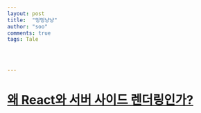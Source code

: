 ```yaml
---
layout: post
title:  "멍멍냥냥"
author: "soo"
comments: true
tags: Tale




---
```


# [왜 React와 서버 사이드 렌더링인가?](https://subicura.com/2016/06/20/server-side-rendering-with-react.html)